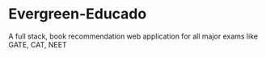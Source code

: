 # Evergreen-Educado
A full stack, book recommendation web application for all major exams like GATE, CAT, NEET
